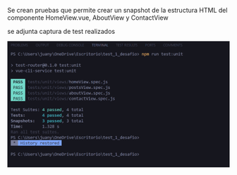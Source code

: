 Se crean pruebas que permite crear un snapshot de la estructura HTML del
componente HomeView.vue, AboutView y ContactView


se adjunta captura de test realizados

![test](./src/assets/image.png)


